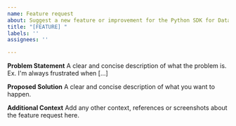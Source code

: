```yaml
---
name: Feature request
about: Suggest a new feature or improvement for the Python SDK for Databricks.
title: "[FEATURE] "
labels: ''
assignees: ''

---
```


**Problem Statement**
A clear and concise description of what the problem is. Ex. I'm always frustrated when [...]

**Proposed Solution**
A clear and concise description of what you want to happen.

**Additional Context**
Add any other context, references or screenshots about the feature request here.
